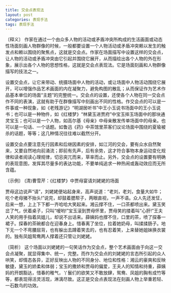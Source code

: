 ```yaml
---
title: 交会点表现法
layout: post
categories: 表现手法
tags: 表现手法
---
```


〔释义〕 作家在通过一个由众多人物的活动或矛盾冲突所构成的生活画面或动态性场面刻画人物群像的时候，一般都要设置一个人物活动或矛盾冲突赖以发生的触发点和赖以围绕的聚焦点，这就是交会点。作家在场面描写中设置这样的交会点，让人物的活动或矛盾冲突由它引起并围绕它展开，从而描绘出各个人物的外在形象，展示出各个人物的思想性格，这就是交会点表现法。它是场面刻画和人物群像描写的技法之一。

设置交会点，让它来带动、统摄场面中人物的活动，或让场面中人物活动围绕它展开，可以增强作品艺术画面的内在凝聚力，避免构图的散乱；从而保证作为艺术作品基本单位的场面“主题”的完整统一。交会点的设置，还使各个人物在同一交会点作不同的表演，这就有助于在群像描写中刻画出不同的性格。作交会点的可以是一件事或一种现象，如《老残游记》“明湖居听书”中王小玉说书场面中的王小玉说书；也可以是一种物件，如《红楼梦》“林黛玉进贾府”中宝玉摔玉场面中的那块通灵宝玉；也可以是一个人物，如高尔基《母亲》中母亲散发传单场面中的母亲。也可以是一句话、一个话题。如鲁迅《药》中茶馆里茶客们议论场面中围绕的夏瑜被杀的话题，等等；这几种情况往往难以截然分开。

设置交会点要注意先行因素和后继因素的安排，如江河的交会，要有众水自然聚来，又要自然地向前涌流；即前有先声，后有余势，这才符合事物本身运动变化规律和读者阅读心理规律，切忌突兀而来，草率而止。另外，交会点的设置要有明确的表现意图，发挥其尽量多的表达功能，不要单纯追求一种热闹或轰动效应而无所含蕴。

〔示例〕 (清)曹雪芹：《红楼梦》中贾母宴请刘姥姥的场面

贾母这边说声“请”，刘姥姥便站起身来，高声说道：“老刘，老刘，食量大如牛；吃个老母猪不抬头!”说完，却鼓着腮帮子，两眼直视，一声不语。众人先还发怔，后来一想，上上下下都一齐哈哈大笑起来。湘云撑不住，一口茶都喷出来。黛玉笑岔了气，伏着桌子，只叫“嗳哟!”宝玉滚到贾母怀里，贾母笑的搂着叫“心肝!”王夫人笑的用手指着凤姐儿，却说不出话来。薛姨妈也撑不住，口里的茶，喷了探春一裙子。探春的茶碗都合在迎春身上。惜春离了坐位，拉着她奶母，叫揉揉肠子。地下无一个不弯腰屈背，也有躲出去蹲着笑去的，也有忍着笑，上来替她姐妹换衣裳的。独有凤姐鸳鸯两人撑着还只管让刘姥姥。

〔简析〕 这个场面以刘姥姥的一句笑话作为交会点，整个艺术画面由于向这一交会点凝聚，就显得集中、统一，完整。而作为交会点的刘姥姥的言态所引起的众人哄笑，却情态各异，正好反映出人物的不同身分、地位和性格：湘云的豪爽和反映敏捷，黛玉的娇柔和体弱；宝玉的撒娇和贾母的偏爱，王夫人的知情和持重，薛姨妈的开朗豁达，惜春的稚气，丫鬟们的欲笑又不敢放肆，鸳鸯、凤姐的胸有成竹等等，都表现得活灵活现，淋漓尽致。这正是交会点表现法在刻画人物上举重若轻、一石数鸟的功效。 